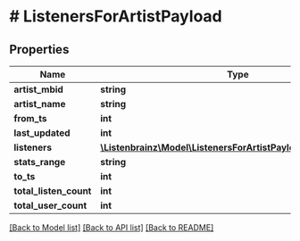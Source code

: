 # # ListenersForArtistPayload

## Properties

Name | Type | Description | Notes
------------ | ------------- | ------------- | -------------
**artist_mbid** | **string** |  |
**artist_name** | **string** |  |
**from_ts** | **int** |  |
**last_updated** | **int** |  |
**listeners** | [**\Listenbrainz\Model\ListenersForArtistPayloadListenersInner[]**](ListenersForArtistPayloadListenersInner.md) |  |
**stats_range** | **string** |  |
**to_ts** | **int** |  |
**total_listen_count** | **int** |  |
**total_user_count** | **int** |  |

[[Back to Model list]](../../README.md#models) [[Back to API list]](../../README.md#endpoints) [[Back to README]](../../README.md)
